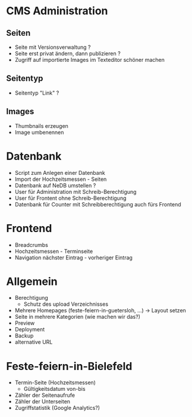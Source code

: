 CMS Administration
==================

Seiten
------
- Seite mit Versionsverwaltung ?
- Seite erst privat ändern, dann publizieren ?
- Zugriff auf importierte Images im Texteditor schöner machen

Seitentyp
---------
- Seitentyp "Link" ?

Images
------
- Thumbnails erzeugen
- Image umbenennen

Datenbank
=========
- Script zum Anlegen einer Datenbank
- Import der Hochzeitsmessen - Seiten
- Datenbank auf NeDB umstellen ?
- User für Administration mit Schreib-Berechtigung
- User für Frontent ohne Schreib-Berechtigung
- Datenbank für Counter mit Schreibberechtigung auch fürs Frontend

Frontend
========
- Breadcrumbs
- Hochzeitsmessen - Terminseite
- Navigation nächster Eintrag - vorheriger Eintrag

Allgemein
=========
- Berechtigung
  - Schutz des upload Verzeichnisses
- Mehrere Homepages (feste-feiern-in-guetersloh, ...) -> Layout setzen
- Seite in mehrere Kategorien (wie machen wir das?)
- Preview
- Deployment
- Backup
- alternative URL

Feste-feiern-in-Bielefeld
=========================
- Termin-Seite (Hochzeitsmessen)
    - Gültigkeitsdatum von-bis
- Zähler der Seitenaufrufe
- Zähler der Unterseiten
- Zugriffstatistik (Google Analytics?)
